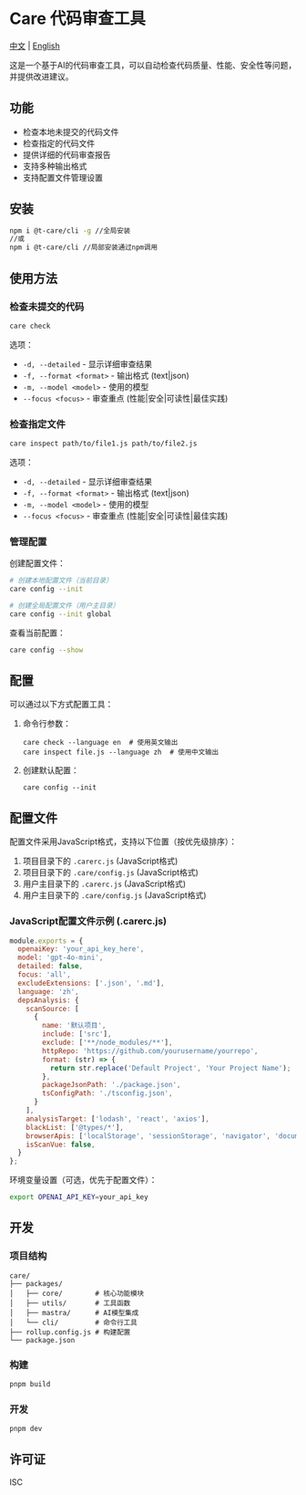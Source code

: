 # Care 代码审查工具

[中文](README.md) | [English](README_EN.md)

这是一个基于AI的代码审查工具，可以自动检查代码质量、性能、安全性等问题，并提供改进建议。

## 功能

- 检查本地未提交的代码文件
- 检查指定的代码文件
- 提供详细的代码审查报告
- 支持多种输出格式
- 支持配置文件管理设置

## 安装

```bash
npm i @t-care/cli -g //全局安装
//或
npm i @t-care/cli //局部安装通过npm调用
```

## 使用方法

### 检查未提交的代码

```bash
care check
```

选项：
- `-d, --detailed` - 显示详细审查结果
- `-f, --format <format>` - 输出格式 (text|json)
- `-m, --model <model>` - 使用的模型
- `--focus <focus>` - 审查重点 (性能|安全|可读性|最佳实践)

### 检查指定文件

```bash
care inspect path/to/file1.js path/to/file2.js
```

选项：
- `-d, --detailed` - 显示详细审查结果
- `-f, --format <format>` - 输出格式 (text|json)
- `-m, --model <model>` - 使用的模型
- `--focus <focus>` - 审查重点 (性能|安全|可读性|最佳实践)

### 管理配置

创建配置文件：

```bash
# 创建本地配置文件（当前目录）
care config --init

# 创建全局配置文件（用户主目录）
care config --init global
```

查看当前配置：

```bash
care config --show
```

## 配置

可以通过以下方式配置工具：

1. 命令行参数：
   ```
   care check --language en  # 使用英文输出
   care inspect file.js --language zh  # 使用中文输出
   ```

2. 创建默认配置：
   ```
   care config --init
   ```

## 配置文件

配置文件采用JavaScript格式，支持以下位置（按优先级排序）：

1. 项目目录下的 `.carerc.js` (JavaScript格式)
2. 项目目录下的 `.care/config.js` (JavaScript格式)
3. 用户主目录下的 `.carerc.js` (JavaScript格式)
4. 用户主目录下的 `.care/config.js` (JavaScript格式)

### JavaScript配置文件示例 (.carerc.js)

```javascript
module.exports = {
  openaiKey: 'your_api_key_here',
  model: 'gpt-4o-mini',
  detailed: false,
  focus: 'all',
  excludeExtensions: ['.json', '.md'],
  language: 'zh',
  depsAnalysis: {
    scanSource: [
      {
        name: '默认项目',
        include: ['src'],
        exclude: ['**/node_modules/**'],
        httpRepo: 'https://github.com/yourusername/yourrepo',
        format: (str) => {
          return str.replace('Default Project', 'Your Project Name');
        },
        packageJsonPath: './package.json',
        tsConfigPath: './tsconfig.json',
      }
    ],
    analysisTarget: ['lodash', 'react', 'axios'],
    blackList: ['@types/*'],
    browserApis: ['localStorage', 'sessionStorage', 'navigator', 'document'],
    isScanVue: false,
  }
};
```
环境变量设置（可选，优先于配置文件）：

```bash
export OPENAI_API_KEY=your_api_key
```

## 开发

### 项目结构

```
care/
├── packages/
│   ├── core/        # 核心功能模块
│   ├── utils/       # 工具函数
│   ├── mastra/      # AI模型集成
│   └── cli/         # 命令行工具
├── rollup.config.js # 构建配置
└── package.json
```

### 构建

```bash
pnpm build
```

### 开发

```bash
pnpm dev
```

## 许可证

ISC